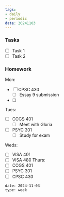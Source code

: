 ```yaml
---
tags:
- daily
- periodic
date: 20241103
---
```


### Tasks
- [ ] Task 1
- [ ] Task 2

### Homework
Mon: 
- [ ] CPSC 430
	- [ ] Essay 9 submission
- [ ] 
Tues:
- [ ] COGS 401 
	- [ ] Meet with Gloria
- [ ] PSYC 301
	- [ ] Study for exam

Weds:
- [ ] VISA 401
- [ ] VISA 480
Thurs:
- [ ] COGS 401
- [ ] PSYC 301
- [ ] CPSC 430

```gEvent
date: 2024-11-03
type: week
```


